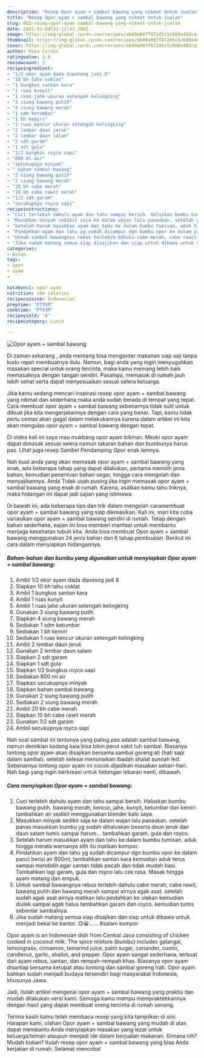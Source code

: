 ```yaml
---
description: "Resep Opor ayam + sambal bawang yang nikmat Untuk Jualan"
title: "Resep Opor ayam + sambal bawang yang nikmat Untuk Jualan"
slug: 952-resep-opor-ayam-sambal-bawang-yang-nikmat-untuk-jualan
date: 2021-02-04T22:12:43.298Z
image: https://img-global.cpcdn.com/recipes/eb49a087f872d5c5/680x482cq70/opor-ayam-sambal-bawang-foto-resep-utama.jpg
thumbnail: https://img-global.cpcdn.com/recipes/eb49a087f872d5c5/680x482cq70/opor-ayam-sambal-bawang-foto-resep-utama.jpg
cover: https://img-global.cpcdn.com/recipes/eb49a087f872d5c5/680x482cq70/opor-ayam-sambal-bawang-foto-resep-utama.jpg
author: Mina Cortez
ratingvalue: 3.8
reviewcount: 3
recipeingredient:
- "1/2 ekor ayam dada dipotong jadi 8"
- "10 bh tahu coklat"
- "1 bungkus santan kara"
- "1 ruas kunyit"
- "1 ruas jahe ukuran setengah kelingking"
- "3 siung bawang putih"
- "4 siung bawang merah"
- "1 sdm ketumbar"
- "1 bh kemiri"
- "1 ruas kencur ukuran setengah kelingking"
- "2 lembar daun jeruk"
- "2 lembar daun salam"
- "2 sdt garam"
- "1 sdt gula"
- "1/2 bungkus royco sapi"
- "800 ml air"
- "secukupnya minyak"
- " bahan sambal bawang"
- "2 siung bawang putih"
- "2 siung bawang merah"
- "20 bh cabe merah"
- "10 bh cabe rawit merah"
- "1/2 sdt garam"
- "secukupnya royco sapi"
recipeinstructions:
- "Cuci terlebih dahulu ayam dan tahu sampai bersih. Haluskan bumbu bawang putih, bawang merah, kencur, jahe, kunyit, ketumbar dan kemiri tambahkan air sedikit menggunakan blender kalo saya."
- "Masukkan minyak sedikit saja ke dalam wajan lalu panaskan. setelah panas masukkan bumbu yg sudah dihaluskan beserta daun jeruk dan daun salam tumis sampai harum... tambahkan garam, gula dan royco."
- "Setelah harum masukkan ayam dan tahu ke dalam bumbu tumisan, aduk hingga merata warnanya stlh itu matikan kompor."
- "Pindahkan ayam dan tahu yg sudah dicampur dgn bumbu opor ke dalam panci berisi air 800ml, tambahkan santan kara kemudian aduk terus sampai mendidih agar santan tidak pecah dan tidak mudah basi. Tambahkan lagi garam, gula dan royco lalu cek rasa. Masak hingga ayam matang dan empuk."
- "Untuk sambal bawangnya rebus terlebih dahulu cabe merah, cabe rawit, bawang putih dan bawang merah sampai airnya agak asat. setelah sudah agak asat airnya matikan lalu pindahkan ke ulekan kemudian diulek sampai agak halus tambahkan garam dan royco. kemudian tumis sebentar sambalnya."
- "Jika sudah matang semua siap disajikan dan siap untuk dibawa untuk menjadi bekal ke kantor. 😊😀...... #salam kompor"
categories:
- Resep
tags:
- opor
- ayam
- 

katakunci: opor ayam  
nutrition: 184 calories
recipecuisine: Indonesian
preptime: "PT35M"
cooktime: "PT43M"
recipeyield: "4"
recipecategory: Lunch

---
```



![Opor ayam + sambal bawang](https://img-global.cpcdn.com/recipes/eb49a087f872d5c5/680x482cq70/opor-ayam-sambal-bawang-foto-resep-utama.jpg)

Di zaman  sekarang , anda memang bisa mengorder makanan siap saji tanpa kudu repot membuatnya dulu. Namun, bagi anda yang ingin menyuguhkan masakan special untuk orang tercinta, maka kamu memang lebih baik memasaknya dengan tangan sendiri. Pasalnya, memasak di rumah jauh lebih sehat serta dapat menyesuaikan sesuai selera keluarga.

Jika kamu sedang mencari inspirasi resep opor ayam + sambal bawang yang nikmat dan sederhana,maka anda sudah berada di tempat yang tepat. Cara membuat opor ayam + sambal bawang  sebenarnya tidak sulit untuk dibuat jika kita mengerjakannya dengan cara yang benar. Tapi, kamu tidak perlu cemas akan gagal dalam melakukannya 
karena dalam artikel ini kita akan mengulas opor ayam + sambal bawang dengan tepat.  

Di video kali ini saya mau mukbang opor ayam bikinan. Meski opor ayam dapat dimasak sesuai selera namun takaran bahan dan bumbunya harus pas. Lihat juga resep Sambel Pendamping Opor enak lainnya.

Nah buat anda yang akan memasak opor ayam + sambal bawang yang enak, ada beberapa tahap yang dapat dilakukan, pertama memilih jenis bahan, kemudian penentuan bahan segar, hingga cara mengolah dan menyajikannya. Anda Tidak usah pusing jika ingin memasak opor ayam + sambal bawang yang enak di rumah. Karena, asalkan kamu  tahu triknya, maka hidangan ini dapat jadi sajian yang istimewa.

Di bawah ini, ada beberapa tips dan trik dalam mengolah caramembuat opor ayam + sambal bawang yang siap dikreasikan. Kali ini, mari kita coba variasikan opor ayam + sambal bawang sendiri di rumah. Tetap dengan bahan sederhana, sajian ini bisa memberi manfaat untuk membantu menjaga kesehatan tubuh kita. Anda bisa membuat Opor ayam + sambal bawang menggunakan 24 jenis bahan dan 6 tahap pembuatan. Berikut ini cara dalam menyiapkan hidangannya.

<!--inarticleads1-->

##### Bahan-bahan dan bumbu yang digunakan untuk menyiapkan Opor ayam + sambal bawang:

1. Ambil 1/2 ekor ayam dada dipotong jadi 8
1. Siapkan 10 bh tahu coklat
1. Ambil 1 bungkus santan kara
1. Ambil 1 ruas kunyit
1. Ambil 1 ruas jahe ukuran setengah kelingking
1. Gunakan 3 siung bawang putih
1. Siapkan 4 siung bawang merah
1. Sediakan 1 sdm ketumbar
1. Sediakan 1 bh kemiri
1. Sediakan 1 ruas kencur ukuran setengah kelingking
1. Ambil 2 lembar daun jeruk
1. Gunakan 2 lembar daun salam
1. Siapkan 2 sdt garam
1. Siapkan 1 sdt gula
1. Siapkan 1/2 bungkus royco sapi
1. Sediakan 800 ml air
1. Siapkan secukupnya minyak
1. Siapkan  bahan sambal bawang
1. Gunakan 2 siung bawang putih
1. Sediakan 2 siung bawang merah
1. Ambil 20 bh cabe merah
1. Siapkan 10 bh cabe rawit merah
1. Gunakan 1/2 sdt garam
1. Ambil secukupnya royco sapi


Nah soal sambal ini tentunya yang paling pas adalah sambal bawang, namun demikian kadang kala bisa bikin perut sakit tuh sambal. Biasanya lontong opor ayam akan disajikan bersama sambal goreng ati (hati sapi dalam sambal). setelah selesai menunaikan ibadah shalat sunnah Ied. Sebenarnya lontong opor ayam ini cocok dijadikan masakan sehari-hari. Nah bagi yang ingin berkreasi untuk hidangan lebaran nanti, dibawah. 

<!--inarticleads2-->

##### Cara menyiapkan Opor ayam + sambal bawang:

1. Cuci terlebih dahulu ayam dan tahu sampai bersih. Haluskan bumbu bawang putih, bawang merah, kencur, jahe, kunyit, ketumbar dan kemiri tambahkan air sedikit menggunakan blender kalo saya.
1. Masukkan minyak sedikit saja ke dalam wajan lalu panaskan. setelah panas masukkan bumbu yg sudah dihaluskan beserta daun jeruk dan daun salam tumis sampai harum... tambahkan garam, gula dan royco.
1. Setelah harum masukkan ayam dan tahu ke dalam bumbu tumisan, aduk hingga merata warnanya stlh itu matikan kompor.
1. Pindahkan ayam dan tahu yg sudah dicampur dgn bumbu opor ke dalam panci berisi air 800ml, tambahkan santan kara kemudian aduk terus sampai mendidih agar santan tidak pecah dan tidak mudah basi. Tambahkan lagi garam, gula dan royco lalu cek rasa. Masak hingga ayam matang dan empuk.
1. Untuk sambal bawangnya rebus terlebih dahulu cabe merah, cabe rawit, bawang putih dan bawang merah sampai airnya agak asat. setelah sudah agak asat airnya matikan lalu pindahkan ke ulekan kemudian diulek sampai agak halus tambahkan garam dan royco. kemudian tumis sebentar sambalnya.
1. Jika sudah matang semua siap disajikan dan siap untuk dibawa untuk menjadi bekal ke kantor. 😊😀...... #salam kompor


Opor ayam is an Indonesian dish from Central Java consisting of chicken cooked in coconut milk. The spice mixture (bumbu) includes galangal, lemongrass, cinnamon, tamarind juice, palm sugar, coriander, cumin, candlenut, garlic, shallot, and pepper. Opor ayam sangat sederhana, terbuat dari ayam rebus, santan, dan rempah-rempah khas. Biasanya opor ayam disantap bersama ketupat atau lontong dan sambal goreng hati. Opor ayam bahkan sudah menjadi budaya tersendiri bagi masyarakat Indonesia, khusunya Jawa. 

Jadi, itulah artikel mengenai  opor ayam + sambal bawang  yang praktis dan mudah dilakukan versi kami. Semoga kamu mampu mempraktekkannya dengan hasil yang dapat membuat oreng tercinta di rumah senang. 

Terima kasih kamu telah membaca resep yang kita tampilkan di sini. Harapan kami, olahan  Opor ayam + sambal bawang yang mudah di atas dapat membantu Anda menyiapkan masakan yang lezat untuk keluarga/teman ataupun menjadi ide dalam berjualan makanan. Gimana nih? Mudah bukan? Itulah resep opor ayam + sambal bawang yang bisa Anda kerjakan di rumah. Selamat mencoba!

